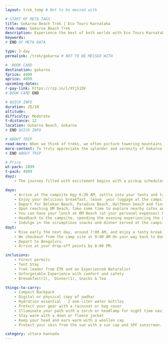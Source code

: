 ```yaml
---
layout: trek_temp # Not to be messed with

# START OF META TAGS
title: Gokarna Beach Trek | Eco Tours Karnataka
trek-name: Gokarna Beach Trek 
description: Experience the best of both worlds with Eco Tours Karnataka's Gokarna Beach Trek. From trekking through nature to relaxing on the beach, this package has something for everyone. Book now for a perfect weekend getaway!
keywords: 
# END OF META DATA

type: 2-day
permalink: /trek/gokarna # NOT TO BE MESSED WITH

#  BOOK CARD
destination: gokarna
fprice: 4499
aprice: 4099
upcoming-dates: 
r-pay-link: https://rzp.io/l/XYjS1DV
# BOOK CARD END

# QUICK INFO
duration: 2D/1N
altitude: 
difficulty: Moderate
t-distance: 12
location: Gokarna Beach, Gokarna
# END QUICK INFO

# ABOUT TRIP
read-more: When we think of treks, we often picture towering mountains or verdant hills. However, if you're seeking an entirely new experience, we invite you to join us for the Gokarna Beach Trek.<br><br>Located on the Arabian Sea coast, Gokarna is a charming beach town that boasts a must-see Hindu pilgrimage site - the Mahabaleshwar temple. But the town is equally renowned for its pristine and serene beaches, which attract tourists from all over India and the world. What's more, Gokarna offers a unique mix of natural beauty and cultural significance, making it an unforgettable destination.
more-content: To truly appreciate the splendor and serenity of Gokarna, we suggest trekking along the coastline and discovering one stunning beach after another. Each beach has its own distinct character, from the popular and lively Kudle Beach to the secluded and serene Paradise Beach. Along the way, you'll encounter breathtaking landscapes, fascinating rock formations, and maybe even a few playful monkeys!<br><br>Our Gokarna Beach Trek is not just a walk on the beach; it's an immersive experience that will awaken your senses and leave you feeling refreshed and inspired. So join us for this adventure and discover the hidden gems of Gokarna!
# END ABOUT TRIP

# Price
wt-pack: 2899
t-pack: 4099
dayz:
    - The journey filled with excitement begins with a pickup scheduled at 6PM.

dayo: 
    - Arrive at the campsite bgy 6:30 AM, settle into your tents and take a moment to refresh yourself.
    - Enjoy your delicious breakfast, leave  your luggage at the campsite.
    - Depart for Belekan Beach, Paradise Beach, Halfmoon beach and finally arrive at OM beach.
    - Upon reaching OM Beach, take some time to explore nearby cafes and soke in the atmosphere.00PM
    - You can have your lunch at OM Beach (at your personal expenses) before heading towards Kudle Beach.
    - Headback to the campsite, spending the evening experiencing the mesmerizing the sunset.
    - Indulge in the scrumptious snacks and dinner served at the campsite. Afterward, spend some quality time around the campfire while enjoying light music before retiring for the night.
dayt: 
    - Rise early the next day, around 7:00 AM, and enjoy a tasty breakfast before checking out from the campsite.
    - We checkout from the camp site at 9:00 AM On your way back to Bangalore, make a stop to visit Mirjan Fort and Jog Falls.
    - Depart to Bengaluru.
    - Arrive at your drop-off points by 8:00 PM.

inclusions:
    - Forest permits
    - Tent Stay
    - Trek leader from ETK and an Experienced Naturalist
    - Unforgetable Experience with comfort and safety
    - Breeakfast(2),  Dinner(1), Snacks & Tea

things-to-carry: 
    - Compact Backpack
    - Digital or physical copy of aadhar
    - Hydration essential - 2 one-liter water bottles
    - Protect your gear with a raincoat or bag cover
    - Illuminate your path with a torch or headlamp for night time navigation
    - Stay warm with a down or fleece jacket
    - Keep your head and ears warm with a woollen cap
    - Protect your skin from the sun with a sun cap and SPF sunscreen.

category: uttara kannada
---
```

